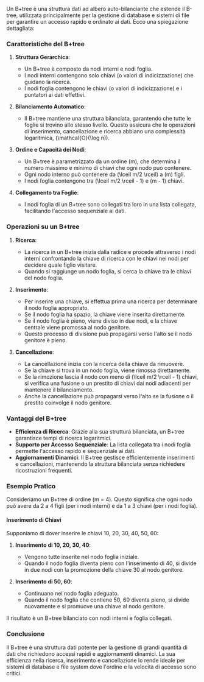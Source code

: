 Un B+tree è una struttura dati ad albero auto-bilanciante che estende il B-tree, utilizzata principalmente per la gestione di database e sistemi di file per garantire un accesso rapido e ordinato ai dati. Ecco una spiegazione dettagliata:

### Caratteristiche del B+tree

1. **Struttura Gerarchica**:
   - Un B+tree è composto da nodi interni e nodi foglia.
   - I nodi interni contengono solo chiavi (o valori di indicizzazione) che guidano la ricerca.
   - I nodi foglia contengono le chiavi (o valori di indicizzazione) e i puntatori ai dati effettivi.

2. **Bilanciamento Automatico**:
   - Il B+tree mantiene una struttura bilanciata, garantendo che tutte le foglie si trovino allo stesso livello. Questo assicura che le operazioni di inserimento, cancellazione e ricerca abbiano una complessità logaritmica, \(\mathcal{O}(\log n)\).

3. **Ordine e Capacità dei Nodi**:
   - Un B+tree è parametrizzato da un ordine \(m\), che determina il numero massimo e minimo di chiavi che ogni nodo può contenere.
   - Ogni nodo interno può contenere da \(\lceil m/2 \rceil\) a \(m\) figli.
   - I nodi foglia contengono tra \(\lceil m/2 \rceil - 1\) e \(m - 1\) chiavi.

4. **Collegamento tra Foglie**:
   - I nodi foglia di un B+tree sono collegati tra loro in una lista collegata, facilitando l'accesso sequenziale ai dati.

### Operazioni su un B+tree

1. **Ricerca**:
   - La ricerca in un B+tree inizia dalla radice e procede attraverso i nodi interni confrontando la chiave di ricerca con le chiavi nei nodi per decidere quale figlio visitare.
   - Quando si raggiunge un nodo foglia, si cerca la chiave tra le chiavi del nodo foglia.

2. **Inserimento**:
   - Per inserire una chiave, si effettua prima una ricerca per determinare il nodo foglia appropriato.
   - Se il nodo foglia ha spazio, la chiave viene inserita direttamente.
   - Se il nodo foglia è pieno, viene diviso in due nodi, e la chiave centrale viene promossa al nodo genitore.
   - Questo processo di divisione può propagarsi verso l'alto se il nodo genitore è pieno.

3. **Cancellazione**:
   - La cancellazione inizia con la ricerca della chiave da rimuovere.
   - Se la chiave si trova in un nodo foglia, viene rimossa direttamente.
   - Se la rimozione lascia il nodo con meno di \(\lceil m/2 \rceil - 1\) chiavi, si verifica una fusione o un prestito di chiavi dai nodi adiacenti per mantenere il bilanciamento.
   - Anche la cancellazione può propagarsi verso l'alto se la fusione o il prestito coinvolge il nodo genitore.

### Vantaggi del B+tree

- **Efficienza di Ricerca**: Grazie alla sua struttura bilanciata, un B+tree garantisce tempi di ricerca logaritmici.
- **Supporto per Accesso Sequenziale**: La lista collegata tra i nodi foglia permette l'accesso rapido e sequenziale ai dati.
- **Aggiornamenti Dinamici**: Il B+tree gestisce efficientemente inserimenti e cancellazioni, mantenendo la struttura bilanciata senza richiedere ricostruzioni frequenti.

### Esempio Pratico

Consideriamo un B+tree di ordine \(m = 4\). Questo significa che ogni nodo può avere da 2 a 4 figli (per i nodi interni) e da 1 a 3 chiavi (per i nodi foglia).

#### Inserimento di Chiavi

Supponiamo di dover inserire le chiavi 10, 20, 30, 40, 50, 60:

1. **Inserimento di 10, 20, 30, 40**:
   - Vengono tutte inserite nel nodo foglia iniziale.
   - Quando il nodo foglia diventa pieno con l'inserimento di 40, si divide in due nodi con la promozione della chiave 30 al nodo genitore.

2. **Inserimento di 50, 60**:
   - Continuano nel nodo foglia adeguato.
   - Quando il nodo foglia che contiene 50, 60 diventa pieno, si divide nuovamente e si promuove una chiave al nodo genitore.

Il risultato è un B+tree bilanciato con nodi interni e foglia collegati.

### Conclusione

Il B+tree è una struttura dati potente per la gestione di grandi quantità di dati che richiedono accessi rapidi e aggiornamenti dinamici. La sua efficienza nella ricerca, inserimento e cancellazione lo rende ideale per sistemi di database e file system dove l'ordine e la velocità di accesso sono critici.